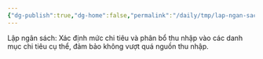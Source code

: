```yaml
---
{"dg-publish":true,"dg-home":false,"permalink":"/daily/tmp/lap-ngan-sach/","dgPassFrontmatter":true,"noteIcon":"","updated":"2025-01-14T22:28:00.219+07:00"}
---
```


Lập ngân sách: Xác định mức chi tiêu và phân bổ thu nhập vào các danh mục chi tiêu cụ thể, đảm bảo không vượt quá nguồn thu nhập.